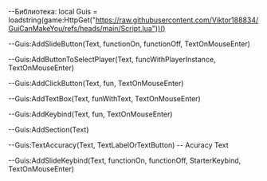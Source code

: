 --Библиотека: 
local Guis = loadstring(game:HttpGet("https://raw.githubusercontent.com/Viktor188834/GuiCanMakeYou/refs/heads/main/Script.lua"))()

--Guis:AddSlideButton(Text, functionOn, functionOff, TextOnMouseEnter)

--Guis:AddButtonToSelectPlayer(Text, funcWithPlayerInstance, TextOnMouseEnter)

--Guis:AddClickButton(Text, fun, TextOnMouseEnter)

--Guis:AddTextBox(Text, funWithText, TextOnMouseEnter)

--Guis:AddKeybind(Text, fun, TextOnMouseEnter)

--Guis:AddSection(Text)

--Guis:TextAccuracy(Text, TextLabelOrTextButton) -- Acuracy Text

--Guis:AddSlideKeybind(Text, functionOn, functionOff, StarterKeybind, TextOnMouseEnter)
